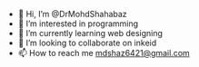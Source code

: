 - 👋 Hi, I’m @DrMohdShahabaz
- 👀 I’m interested in programming
- 🌱 I’m currently learning web designing
- 💞️ I’m looking to collaborate on inkeid
- 📫 How to reach me mdshaz6421@gmail.com

<!---
DrMohdShahabaz/DrMohdShahabaz is a ✨ special ✨ repository because its `README.md` (this file) appears on your GitHub profile.
You can click the Preview link to take a look at your changes.
--->
